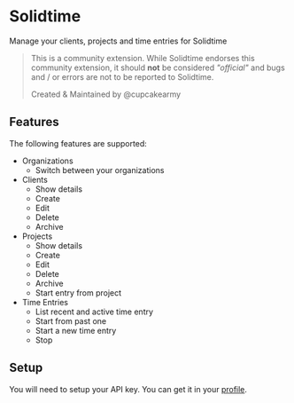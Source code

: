 # Solidtime

Manage your clients, projects and time entries for Solidtime

> This is a community extension. While Solidtime endorses this community extension, it should **not** be considered *"official"* and bugs and / or errors are not to be reported to Solidtime.
> 
> Created & Maintained by @cupcakearmy

## Features

The following features are supported:

- Organizations
  - Switch between your organizations
- Clients
  - Show details
  - Create
  - Edit 
  - Delete
  - Archive
- Projects
  - Show details
  - Create
  - Edit
  - Delete
  - Archive
  - Start entry from project
- Time Entries
  - List recent and active time entry
  - Start from past one
  - Start a new time entry
  - Stop

## Setup

You will need to setup your API key. You can get it in your [profile](https://app.solidtime.io/user/profile).
